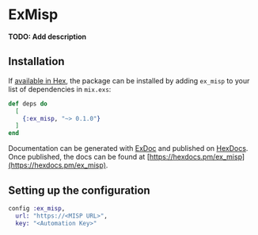 # ExMisp

**TODO: Add description**

## Installation

If [available in Hex](https://hex.pm/docs/publish), the package can be installed
by adding `ex_misp` to your list of dependencies in `mix.exs`:

```elixir
def deps do
  [
    {:ex_misp, "~> 0.1.0"}
  ]
end
```

Documentation can be generated with [ExDoc](https://github.com/elixir-lang/ex_doc)
and published on [HexDocs](https://hexdocs.pm). Once published, the docs can
be found at [https://hexdocs.pm/ex_misp](https://hexdocs.pm/ex_misp).


## Setting up the configuration
```elixir
config :ex_misp,
  url: "https://<MISP URL>",
  key: "<Automation Key>"
```
